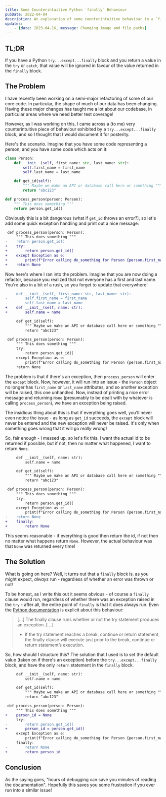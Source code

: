 ```yaml
---
title: Some Counterintuitive Python `finally` Behaviour
pubDate: 2022-04-04
description: An explanation of some counterintuitive behaviour in a `finally` code block
updates:
	- {date: 2023-04-16, message: Changing image and file paths}
---
```


## TL;DR

If you have a Python `try...except...finally` block and you return a value in the `try` or `catch`, that value will be ignored in favour of the value returned in the `finally` block.

## The Problem

I have recently been working on a semi-major refactoring of some of our core code. In particular, the shape of much of our data has been changing. Having these major changes has taught me a lot about our codebase, in particular areas where we need better test coverage!

However, as I was working on this, I came across a (to me) very counterintuitive piece of behaviour exhibited by a `try...except...finally` block, and so I thought that I would document it for posterity.

Here's the scenario. Imagine that you have some code representing a person, and you have some code which acts on it:

```python
class Person:
    def __init__(self, first_name: str, last_name: str):
        self.first_name = first_name
        self.last_name = last_name

    def get_id(self):
        """ Maybe we make an API or database call here or something """
        return "abc123"

def process_person(person: Person):
    """ This does something """
    return person.get_id()

```

Obviously this is a bit dangerous (what if `get_id` throws an error?), so let's add some quick exception handling and print out a nice message:

```diff
 def process_person(person: Person):
     """ This does something """
-    return person.get_id()
+    try:
+        return person.get_id()
+    except Exception as e:
+        print(f"Error calling do_something for Person {person.first_name} {person.last_name}:", e)
+    return None

```

Now here's where I ran into the problem. Imagine that you are now doing a refactor, because you realized that not everyone has a first and last name. You're also in a bit of a rush, so you forget to update that everywhere!

```diff
-    def __init__(self, first_name: str, last_name: str):
-        self.first_name = first_name
-        self.last_name = last_name
+    def __init__(self, name: str):
+        self.name = name

     def get_id(self):
         """ Maybe we make an API or database call here or something """
         return "abc123"

 def process_person(person: Person):
     """ This does something """
     try:
         return person.get_id()
     except Exception as e:
         print(f"Error calling do_something for Person {person.first_name} {person.last_name}:", e)
     return None

```

The problem is that if there's an exception, then `process_person` will enter the `except` block. Now, however, it will run into an issue - the `Person` object no longer has `first_name` or `last_name` attributes, and so another exception will be raised, this one unhandled. Now, instead of printing a nice error message and returning `None` (presumably to be dealt with by whatever is calling `process_person`), we have an exception being raised.

The insidious thing about this is that if everything goes well, you'll never even notice the issue - as long as `get_id` succeeds, the `except` block will never be entered and the new exception will never be raised. It's only when something goes wrong that it will go _really_ wrong!

So, fair enough - I messed up, so let's fix this. I want the actual id to be returned if possible, but if not, then no matter what happened, I want to return `None`.

```diff
     def __init__(self, name: str):
         self.name = name

     def get_id(self):
         """ Maybe we make an API or database call here or something """
         return "abc123"

 def process_person(person: Person):
     """ This does something """
     try:
         return person.get_id()
     except Exception as e:
         print(f"Error calling do_something for Person {person.first_name} {person.last_name}:", e)
-    return None
+    finally:
+        return None

```

This seems reasonable - if everything is good then return the id, if not then no matter what happens return `None`. However, the actual behaviour was that `None` was returned every time!

## The Solution

What is going on here? Well, it turns out that a `finally` block is, as you might expect, _always_ run - regardless of whether an error was thrown or not!

To be honest, as I write this out it seems obvious - of course a `finally` clause would run, regardless of whether there was an exception raised in the `try` - after all, the entire point of `finally` is that it does always run. Even the [Python documentation](https://docs.python.org/3/tutorial/errors.html) is explicit about this behaviour:

> [...] The finally clause runs whether or not the try statement produces an exception. [...]
>
> -   If the try statement reaches a break, continue or return statement, the finally clause will execute just prior to the break, continue or return statement’s execution.

So, how should I structure this? The solution that I used is to set the default value (taken on if there's an exception) before the `try...except...finally` block, and have the only `return` statement in the `finally` block.

```diff
     def __init__(self, name: str):
         self.name = name

     def get_id(self):
         """ Maybe we make an API or database call here or something """
         return "abc123"

 def process_person(person: Person):
     """ This does something """
+    person_id = None
     try:
-        return person.get_id()
+        person_id = person.get_id()
     except Exception as e:
         print(f"Error calling do_something for Person {person.first_name} {person.last_name}:", e)
     finally:
-        return None
+        return person_id

```

## Conclusion

As the saying goes, "hours of debugging can save you minutes of reading the documentation". Hopefully this saves you some frustration if you ever run into a similar issue!
